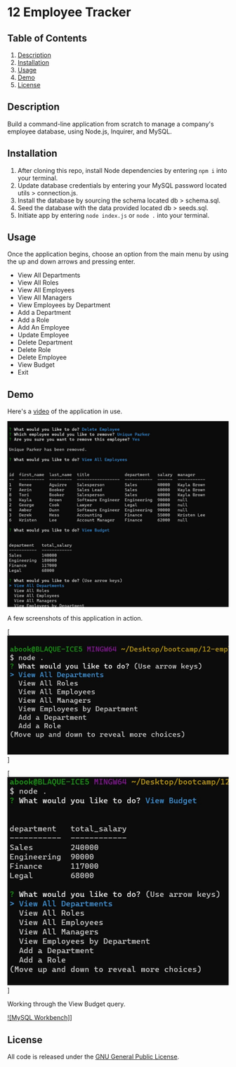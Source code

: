 # 12 Employee Tracker

## Table of Contents
1. [Description](#desc)
2. [Installation](#install)
3. [Usage](#usage)
4. [Demo](#demo)
5. [License](#license)

<a name="desc"></a>
## Description 
Build a command-line application from scratch to manage a company's employee database, using Node.js, Inquirer, and MySQL.

<a name="install"></a> 
## Installation

1. After cloning this repo, install Node dependencies by entering `npm i` into your terminal.
2. Update database credentials by entering your MySQL password located utils > connection.js.
3. Install the database by sourcing the schema located db > schema.sql.
4. Seed the database with the data provided located db > seeds.sql.
5. Initiate app by entering `node index.js` or `node .` into your terminal.

<a name="usage"></a> 
## Usage
Once the application begins, choose an option from the main menu by using the up and down arrows and pressing enter.

* View All Departments
* View All Roles
* View All Employees
* View All Managers
* View Employees by Department
* Add a Department
* Add a Role
* Add An Employee
* Update Employee
* Delete Department
* Delete Role
* Delete Employee
* View Budget
* Exit

<a name="demo"></a> 
## Demo
Here's a [video](https://youtu.be/nFIlcVQHYB8) of the application in use.

[![Video thumbnail](./public/img/youtube-screenshot.jpg)](https://youtu.be/nFIlcVQHYB8)

A few screenshots of this application in action.

[![Main Menu](./public/img/main-menu.jpg)]

[![Main Menu](./public/img/view-budget.jpg)]

Working through the View Budget query.

[![MySQL Workbench]](./public/img/sql-query.jpg)]

<a name="license"></a> 
## License
All code is released under the [GNU General Public License](https://www.gnu.org/licenses/gpl-3.0.en.html).